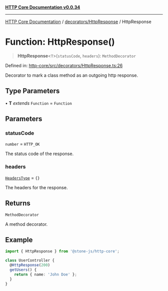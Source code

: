 [**HTTP Core Documentation v0.0.34**](../../../README.md)

***

[HTTP Core Documentation](../../../modules.md) / [decorators/HttpResponse](../README.md) / HttpResponse

# Function: HttpResponse()

> **HttpResponse**\<`T`\>(`statusCode`, `headers`): `MethodDecorator`

Defined in: [http-core/src/decorators/HttpResponse.ts:26](https://github.com/stonemjs/http-core/blob/31e23030575a56f9e3df3cf0d1fec6cbcbb56275/src/decorators/HttpResponse.ts#L26)

Decorator to mark a class method as an outgoing http response.

## Type Parameters

• **T** *extends* `Function` = `Function`

## Parameters

### statusCode

`number` = `HTTP_OK`

The status code of the response.

### headers

[`HeadersType`](../../../declarations/type-aliases/HeadersType.md) = `{}`

The headers for the response.

## Returns

`MethodDecorator`

A method decorator.

## Example

```typescript
import { HttpResponse } from '@stone-js/http-core';

class UserController {
  @HttpResponse(200)
  getUsers() {
    return { name: 'John Doe' };
  }
}
```
